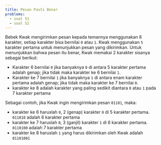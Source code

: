 ```yaml
---
title: Pesan Pasti Benar
problems:
  - soal 51
  - soal 52
---
```


Bebek Kwak mengirimkan pesan kepada temannya menggunakan $8$ karakter, setiap karakter bisa bernilai `0` atau `1`. Kwak menggunakan `5` karakter pertama untuk menunjukkan pesan yang dikirimkan. Untuk menunjukkan bahwa pesan itu benar, Kwak memakai $2$ karakter sisanya sebagai berikut:

- Karakter 6 bernilai `0` jika banyaknya `0` di antara $5$ karakter pertama adalah genap; jika tidak maka karakter ke $6$ bernilai `1`.
- Karakter ke $7$ bernilai `1` jika banyaknya `1` di antara enam karakter pertama adalah genap; jika tidak maka karakter ke $7$ bernilai `0`.
- karakter ke 8 adalah karakter yang paling sedikit diantara `0` atau `1` pada $7$ karakter pertama

Sebagai contoh, jika Kwak ingin mengirimkan pesan `01101`, maka:

- karakter ke $6$ haruslah `0`, $2$ (genap) karakter `0` di $5$ karakter pertama. `011010` adalah $6$ karakter pertama
- karakter ke $7$ haruslah `0`, 3 (ganjil) karakter `1` di $6$ karakter pertama. `0110100` adalah $7$ karakter pertama
- karakter ke $8$ haruslah `1`
yang harus dikirimkan oleh Kwak adalah `01101001`
